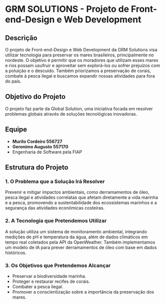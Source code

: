 # GRM SOLUTIONS - Projeto de Front-end-Design e Web Development

## Descrição
O projeto de Front-end-Design e Web Development da GRM Solutions visa utilizar tecnologia para preservar os mares brasileiros, principalmente no nordeste. O objetivo é permitir que os moradores que utilizam esses mares e rios possam usufruir e aproveitar sem explorá-los ou sofrer prejuízos com a poluição e o descuido. Também priorizamos a preservação de corais, combate à pesca ilegal e buscamos expandir nossas atividades para fora do país.

## Objetivo do Projeto
O projeto faz parte da Global Solution, uma iniciativa focada em resolver problemas globais através de soluções tecnológicas inovadoras.

## Equipe
- **Murilo Cordeiro 556727**
- **Geronimo Augusto 557170**
- Engenharia de Software pela FIAP

## Estrutura do Projeto
### 1. O Problema que a Solução Irá Resolver
Prevenir e mitigar impactos ambientais, como derramamentos de óleo, pesca ilegal e atividades correlatas que afetam diretamente a vida marinha e a pesca, promovendo a sustentabilidade dos ecossistemas marinhos e a segurança das atividades econômicas costeiras.

### 2. A Tecnologia que Pretendemos Utilizar
A solução utiliza um sistema de monitoramento ambiental, integrando medições de pH e temperatura da água, além de dados climáticos em tempo real coletados pela API da OpenWeather. Também implementamos um modelo de IA para prever derramamentos de óleo com base em dados históricos.

### 3. Os Objetivos que Pretendemos Alcançar
- Preservar a biodiversidade marinha.
- Proteger e restaurar recifes de corais.
- Combater a pesca ilegal.
- Promover a conscientização sobre a importância da preservação dos mares.
